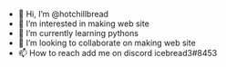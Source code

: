 - 👋 Hi, I’m @hotchillbread
- 👀 I’m interested in making web site
- 🌱 I’m currently learning pythons
- 💞️ I’m looking to collaborate on making web site
- 📫 How to reach add me on discord icebread3#8453

<!---
hotchillbread/hotchillbread is a ✨ special ✨ repository because its `README.md` (this file) appears on your GitHub profile.
You can click the Preview link to take a look at your changes.
--->

